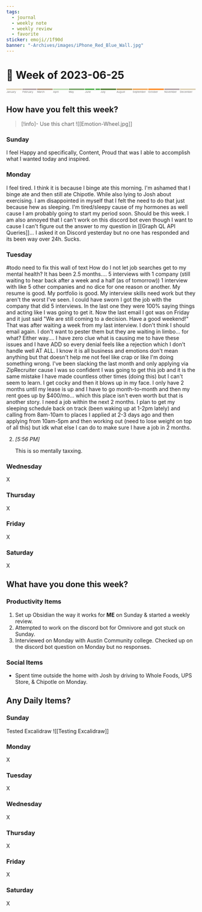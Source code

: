 ```yaml
---
tags:
  - journal
  - weekly note
  - weekly review
  - favorite
sticker: emoji//1f90d
banner: "-Archives/images/iPhone_Red_Blue_Wall.jpg"
---
```

# 📆 Week of 2023-06-25
<svg viewBox="0 0 3760 100">
  <title>Timeline 2023</title>
  <g class='bars'>
    <rect fill='#daccad' x='0' width='310' height='25'></rect>
    <rect fill='#ad9a9d' x='320' width='280' height='25'></rect>
    <rect fill='#ad8d6f' x='610' width='310' height='25'></rect>
    <rect fill='#b6d7a8' x='930' width='300' height='25'></rect>
    <rect fill='#6d9d5c' x='1240' width='310' height='25'></rect>
    <rect fill='#43aa3d' x='1560' width='300' height='25'></rect>
    <rect fill='#457524' x='1870' width='310' height='25'></rect>
    <rect fill='#aa8a3d' x='2190' width='310' height='25'></rect>
    <rect fill='#f0a04b' x='2510' width='300' height='25'></rect>
    <rect fill='#ff800c' x='2820' width='310' height='25'></rect>
    <rect fill='#ad9a9d' x='3140' width='300' height='25'></rect>
    <rect fill='#daccad' x='3450' width='310' height='25'></rect>
  </g>
  <g class='labels' style="font-size:50px;" text-anchor="middle">
    <text fill='#747474' x='0' y='80' text-anchor="start">January</text>
    <text fill='#747474' x='320' y='80' text-anchor="start">February</text>
    <text fill='#747474' x='610' y='80' text-anchor="start">March</text>
    <text fill='#747474' x='930' y='80' text-anchor="start">April</text>
    <text fill='#747474' x='1240' y='80' text-anchor="start">May</text>
    <text fill='#747474' x='1560' y='80' text-anchor="start">June</text>
    <text fill='#747474' x='1870' y='80' text-anchor="start">July</text>
    <text fill='#747474' x='2190' y='80' text-anchor="start">August</text>
    <text fill='#747474' x='2510' y='80' text-anchor="start">September</text>
    <text fill='#747474' x='2820' y='80' text-anchor="start">October</text>
    <text fill='#747474' x='3140' y='80' text-anchor="start">November</text>
    <text fill='#747474' x='3450' y='80' text-anchor="start">December</text>
  </g>
  <g>
    <circle cx="1760" cy="14" r="15" stroke="black" fill="white" />
  </g>
</svg>

## How have you felt this week?
> [!info]- Use this chart
> ![[Emotion-Wheel.jpg]]

### Sunday
I feel Happy and specifically, Content, Proud that was I able to accomplish what I wanted today and inspired.
### Monday
I feel tired. I think it is because I binge ate this morning. I'm ashamed that I binge ate and then still ate Chipotle. While also lying to Josh about exercising. I am disappointed in myself that I felt the need to do that just because hew as sleeping.  I'm tired/sleepy cause of my hormones as well cause I am probably going to start my period soon. Should be this week.
I am also annoyed that I can't work on this discord bot even though I want to cause I can't figure out the answer to my question in [[Graph QL API Queries]]... I asked it on Discord yesterday but no one has responded and its been way over 24h. Sucks.
### Tuesday
#todo need to fix this wall of text
How do I not let job searches get to my mental health? It has been 2.5 months.... 5 interviews with 1 company (still waiting to hear back after a week and a half (as of tomorrow)) 1 interview with like 5 other companies and no dice for one reason or another. My resume is good. My portfolio is good. My interview skills need work but they aren't the worst I've seen. I could have sworn I got the job with the company that did 5 interviews. In the last one they were 100% saying things and acting like I was going to get it. Now the last email I got was on Friday and it just said "We are still coming to a decision. Have a good weekend!" That was after waiting a week from my last interview. I don't think I should email again. I don't want to pester them but they are waiting in limbo... for what? Either way.... I have zero clue what is causing me to have these issues and I have ADD so every denial feels like a rejection which I don't handle well AT ALL. I know it is all business and emotions don't mean anything but that doesn't help me not feel like crap or like I'm doing something wrong. I've been slacking the last month and only applying via ZipRecruiter cause I was so confident I was going to get this job and it is the same mistake I have made countless other times (doing this) but I can't seem to learn. I get cocky and then it blows up in my face. I only have 2 months until my lease is up and I have to go month-to-month and then my rent goes up by $400/mo... which this place isn't even worth but that is another story. I need a job within the next 2 months. I plan to get my sleeping schedule back on track (been waking up at 1-2pm lately) and calling from 8am-10am to places I applied at 2-3 days ago and then applying from 10am-5pm and then working out (need to lose weight on top of all this) but idk what else I can do to make sure I have a job in 2 months.
    
2. _[_5:56 PM_]_
    
    This is so mentally taxxing.
### Wednesday
X
### Thursday
X
### Friday
X
### Saturday
X
## What have you done this week?
### Productivity Items
1. Set up Obsidian the way it works for **ME** on Sunday & started a weekly review.
2. Attempted to work on the discord bot for Omnivore and got stuck on Sunday.
3. Interviewed on Monday with Austin Community college. Checked up on the discord bot question on Monday but no responses.

### Social Items
- Spent time outside the home with Josh by driving to Whole Foods, UPS Store, & Chipotle on Monday.

## Any Daily Items?
### Sunday
Tested Excalidraw
![[Testing Excalidraw]]
### Monday
X
### Tuesday
X
### Wednesday
X
### Thursday
X
### Friday
X
### Saturday
X